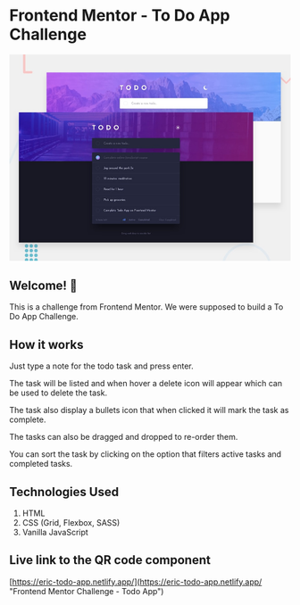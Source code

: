# Frontend Mentor - To Do App Challenge

![Design preview for the To Do App Challenge](./design/desktop-preview.jpg)

## Welcome! 👋

This is a challenge from Frontend Mentor. We were supposed to build a To Do App Challenge.

## How it works

Just type a note for the todo task and press enter.

The task will be listed and when hover a delete icon will appear which can be used to delete the task.

The task also display a bullets icon that when clicked it will mark the task as complete.

The tasks can also be dragged and dropped to re-order them.

You can sort the task by clicking on the option that filters active tasks and completed tasks.

## Technologies Used

1. HTML
2. CSS (Grid, Flexbox, SASS)
3. Vanilla JavaScript

## Live link to the QR code component

[https://eric-todo-app.netlify.app/](https://eric-todo-app.netlify.app/ "Frontend Mentor Challenge - Todo App")
